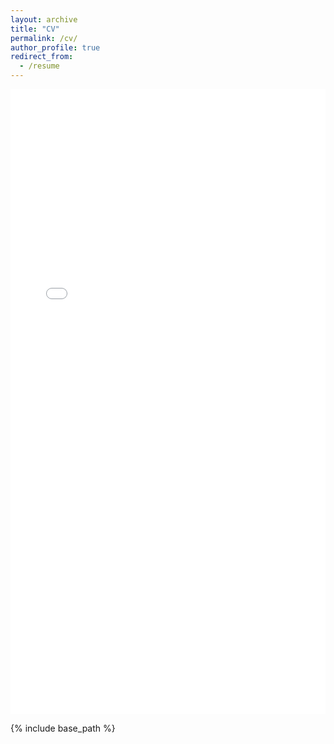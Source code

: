 ```yaml
---
layout: archive
title: "CV"
permalink: /cv/
author_profile: true
redirect_from:
  - /resume
---
```


<iframe src="{{ '/files/Yama_Jiang_Resume.pdf' | relative_url }}" width="100%" height="1000px" style="border:none;"></iframe>

{% include base_path %}
